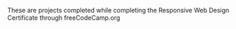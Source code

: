These are projects completed while completing the Responsive Web Design Certificate through freeCodeCamp.org
